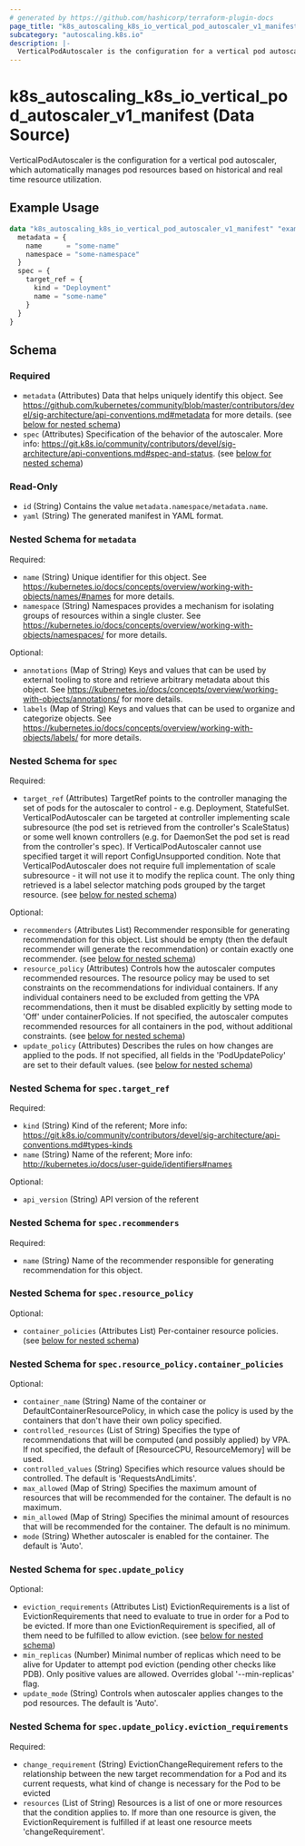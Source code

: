 ```yaml
---
# generated by https://github.com/hashicorp/terraform-plugin-docs
page_title: "k8s_autoscaling_k8s_io_vertical_pod_autoscaler_v1_manifest Data Source - terraform-provider-k8s"
subcategory: "autoscaling.k8s.io"
description: |-
  VerticalPodAutoscaler is the configuration for a vertical pod autoscaler, which automatically manages pod resources based on historical and real time resource utilization.
---
```


# k8s_autoscaling_k8s_io_vertical_pod_autoscaler_v1_manifest (Data Source)

VerticalPodAutoscaler is the configuration for a vertical pod autoscaler, which automatically manages pod resources based on historical and real time resource utilization.

## Example Usage

```terraform
data "k8s_autoscaling_k8s_io_vertical_pod_autoscaler_v1_manifest" "example" {
  metadata = {
    name      = "some-name"
    namespace = "some-namespace"
  }
  spec = {
    target_ref = {
      kind = "Deployment"
      name = "some-name"
    }
  }
}
```

<!-- schema generated by tfplugindocs -->
## Schema

### Required

- `metadata` (Attributes) Data that helps uniquely identify this object. See https://github.com/kubernetes/community/blob/master/contributors/devel/sig-architecture/api-conventions.md#metadata for more details. (see [below for nested schema](#nestedatt--metadata))
- `spec` (Attributes) Specification of the behavior of the autoscaler. More info: https://git.k8s.io/community/contributors/devel/sig-architecture/api-conventions.md#spec-and-status. (see [below for nested schema](#nestedatt--spec))

### Read-Only

- `id` (String) Contains the value `metadata.namespace/metadata.name`.
- `yaml` (String) The generated manifest in YAML format.

<a id="nestedatt--metadata"></a>
### Nested Schema for `metadata`

Required:

- `name` (String) Unique identifier for this object. See https://kubernetes.io/docs/concepts/overview/working-with-objects/names/#names for more details.
- `namespace` (String) Namespaces provides a mechanism for isolating groups of resources within a single cluster. See https://kubernetes.io/docs/concepts/overview/working-with-objects/namespaces/ for more details.

Optional:

- `annotations` (Map of String) Keys and values that can be used by external tooling to store and retrieve arbitrary metadata about this object. See https://kubernetes.io/docs/concepts/overview/working-with-objects/annotations/ for more details.
- `labels` (Map of String) Keys and values that can be used to organize and categorize objects. See https://kubernetes.io/docs/concepts/overview/working-with-objects/labels/ for more details.


<a id="nestedatt--spec"></a>
### Nested Schema for `spec`

Required:

- `target_ref` (Attributes) TargetRef points to the controller managing the set of pods for the autoscaler to control - e.g. Deployment, StatefulSet. VerticalPodAutoscaler can be targeted at controller implementing scale subresource (the pod set is retrieved from the controller's ScaleStatus) or some well known controllers (e.g. for DaemonSet the pod set is read from the controller's spec). If VerticalPodAutoscaler cannot use specified target it will report ConfigUnsupported condition. Note that VerticalPodAutoscaler does not require full implementation of scale subresource - it will not use it to modify the replica count. The only thing retrieved is a label selector matching pods grouped by the target resource. (see [below for nested schema](#nestedatt--spec--target_ref))

Optional:

- `recommenders` (Attributes List) Recommender responsible for generating recommendation for this object. List should be empty (then the default recommender will generate the recommendation) or contain exactly one recommender. (see [below for nested schema](#nestedatt--spec--recommenders))
- `resource_policy` (Attributes) Controls how the autoscaler computes recommended resources. The resource policy may be used to set constraints on the recommendations for individual containers. If any individual containers need to be excluded from getting the VPA recommendations, then it must be disabled explicitly by setting mode to 'Off' under containerPolicies. If not specified, the autoscaler computes recommended resources for all containers in the pod, without additional constraints. (see [below for nested schema](#nestedatt--spec--resource_policy))
- `update_policy` (Attributes) Describes the rules on how changes are applied to the pods. If not specified, all fields in the 'PodUpdatePolicy' are set to their default values. (see [below for nested schema](#nestedatt--spec--update_policy))

<a id="nestedatt--spec--target_ref"></a>
### Nested Schema for `spec.target_ref`

Required:

- `kind` (String) Kind of the referent; More info: https://git.k8s.io/community/contributors/devel/sig-architecture/api-conventions.md#types-kinds
- `name` (String) Name of the referent; More info: http://kubernetes.io/docs/user-guide/identifiers#names

Optional:

- `api_version` (String) API version of the referent


<a id="nestedatt--spec--recommenders"></a>
### Nested Schema for `spec.recommenders`

Required:

- `name` (String) Name of the recommender responsible for generating recommendation for this object.


<a id="nestedatt--spec--resource_policy"></a>
### Nested Schema for `spec.resource_policy`

Optional:

- `container_policies` (Attributes List) Per-container resource policies. (see [below for nested schema](#nestedatt--spec--resource_policy--container_policies))

<a id="nestedatt--spec--resource_policy--container_policies"></a>
### Nested Schema for `spec.resource_policy.container_policies`

Optional:

- `container_name` (String) Name of the container or DefaultContainerResourcePolicy, in which case the policy is used by the containers that don't have their own policy specified.
- `controlled_resources` (List of String) Specifies the type of recommendations that will be computed (and possibly applied) by VPA. If not specified, the default of [ResourceCPU, ResourceMemory] will be used.
- `controlled_values` (String) Specifies which resource values should be controlled. The default is 'RequestsAndLimits'.
- `max_allowed` (Map of String) Specifies the maximum amount of resources that will be recommended for the container. The default is no maximum.
- `min_allowed` (Map of String) Specifies the minimal amount of resources that will be recommended for the container. The default is no minimum.
- `mode` (String) Whether autoscaler is enabled for the container. The default is 'Auto'.



<a id="nestedatt--spec--update_policy"></a>
### Nested Schema for `spec.update_policy`

Optional:

- `eviction_requirements` (Attributes List) EvictionRequirements is a list of EvictionRequirements that need to evaluate to true in order for a Pod to be evicted. If more than one EvictionRequirement is specified, all of them need to be fulfilled to allow eviction. (see [below for nested schema](#nestedatt--spec--update_policy--eviction_requirements))
- `min_replicas` (Number) Minimal number of replicas which need to be alive for Updater to attempt pod eviction (pending other checks like PDB). Only positive values are allowed. Overrides global '--min-replicas' flag.
- `update_mode` (String) Controls when autoscaler applies changes to the pod resources. The default is 'Auto'.

<a id="nestedatt--spec--update_policy--eviction_requirements"></a>
### Nested Schema for `spec.update_policy.eviction_requirements`

Required:

- `change_requirement` (String) EvictionChangeRequirement refers to the relationship between the new target recommendation for a Pod and its current requests, what kind of change is necessary for the Pod to be evicted
- `resources` (List of String) Resources is a list of one or more resources that the condition applies to. If more than one resource is given, the EvictionRequirement is fulfilled if at least one resource meets 'changeRequirement'.
